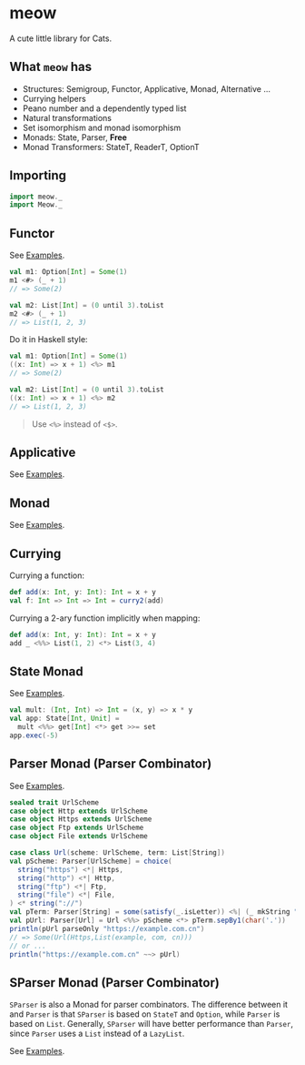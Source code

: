 # meow
 A cute little library for Cats.

## What `meow` has

- Structures: Semigroup, Functor, Applicative, Monad, Alternative ...
- Currying helpers
- Peano number and a dependently typed list
- Natural transformations
- Set isomorphism and monad isomorphism
- Monads: State, Parser, **Free**
- Monad Transformers: StateT, ReaderT, OptionT

## Importing

```scala
import meow._
import Meow._
```

## Functor

See [Examples](src/main/scala/meow/example/FunctorExample.scala).

```scala
val m1: Option[Int] = Some(1)
m1 <#> (_ + 1)
// => Some(2)

val m2: List[Int] = (0 until 3).toList
m2 <#> (_ + 1)
// => List(1, 2, 3)
```

Do it in Haskell style:
```scala
val m1: Option[Int] = Some(1)
((x: Int) => x + 1) <%> m1
// => Some(2)

val m2: List[Int] = (0 until 3).toList
((x: Int) => x + 1) <%> m2
// => List(1, 2, 3)
```

> Use `<%>` instead of `<$>`.

## Applicative

See [Examples](src/main/scala/meow/example/ApplicativeExample.scala).

## Monad

See [Examples](src/main/scala/meow/example/MonadExample.scala).

## Currying

Currying a function:
```scala
def add(x: Int, y: Int): Int = x + y
val f: Int => Int => Int = curry2(add)
```

Currying a 2-ary function implicitly when mapping:
```scala
def add(x: Int, y: Int): Int = x + y
add _ <%%> List(1, 2) <*> List(3, 4)
```

## State Monad

See [Examples](src/main/scala/meow/example/StateExample.scala).

```scala
val mult: (Int, Int) => Int = (x, y) => x * y
val app: State[Int, Unit] =
  mult <%%> get[Int] <*> get >>= set
app.exec(-5)
```

## Parser Monad (Parser Combinator)

See [Examples](src/main/scala/meow/example/ParserExample.scala).

```scala
sealed trait UrlScheme
case object Http extends UrlScheme
case object Https extends UrlScheme
case object Ftp extends UrlScheme
case object File extends UrlScheme

case class Url(scheme: UrlScheme, term: List[String])
val pScheme: Parser[UrlScheme] = choice(
  string("https") <*| Https,
  string("http") <*| Http,
  string("ftp") <*| Ftp,
  string("file") <*| File,
) <* string("://")
val pTerm: Parser[String] = some(satisfy(_.isLetter)) <%| (_ mkString "")
val pUrl: Parser[Url] = Url <%%> pScheme <*> pTerm.sepBy1(char('.'))
println(pUrl parseOnly "https://example.com.cn")
// => Some(Url(Https,List(example, com, cn)))
// or ...
println("https://example.com.cn" ~~> pUrl)
```

## SParser Monad (Parser Combinator)

`SParser` is also a Monad for parser combinators. The difference between it and `Parser` is that `SParser` is based on
`StateT` and `Option`, while `Parser` is based on `List`. Generally, `SParser` will have better performance than `Parser`,
since `Parser` uses a `List` instead of a `LazyList`.

See [Examples](src/main/scala/meow/example/SParserExample.scala).
